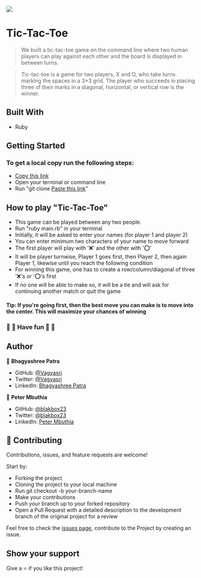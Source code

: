 ![](https://img.shields.io/badge/Microverse-blueviolet)

# Tic-Tac-Toe

> We built a tic-tac-toe game on the command line where two human players can play against each other and the board is displayed in between turns.

> Tic-tac-toe is a game for two players, X and O, who take turns marking the spaces in a 3×3 grid. The player who succeeds in placing three of their marks in a diagonal, horizontal, or vertical row is the winner. 

## Built With

- Ruby

## Getting Started

### To get a local copy run the following steps:

- [Copy this link](https://github.com/Vagyasri/Tic-Tac-Toe.git)
- Open your terminal or command line
- Run "git clone [Paste this link](https://github.com/Vagyasri/Tic-Tac-Toe.git)"

## How to play "Tic-Tac-Toe"

- This game can be played between any two people.
- Run "ruby main.rb" in your terminal
- Initially, it will be asked to enter your names (for player 1 and player 2)
- You can enter minimum two characters of your name to move forward
- The first player will play with '❌' and the other with '⭕️'
- It will be player turnwise, Player 1 goes first, then Player 2, then again Player 1, likewise until you reach the following condition
- For winning this game, one has to create a row/column/diagonal of three '❌'s or '⭕️'s first
- If no one will be able to make so, it will be a tie and will ask for continuing another match or quit the game

#### Tip: If you're going first, then the best move you can make is to move into the center. This will maximize your chances of winning

   ### 🎊 🎉 Have fun 🎊 🎉

## Author

👤 **Bhagyashree Patra**

- GitHub: [@Vagyasri](https://github.com/Vagyasri)
- Twitter: [@Vagyasri](https://twitter.com/Vagyasri)
- LinkedIn: [Bhagyashree Patra](https://www.linkedin.com/in/bhagyashree-patra-029bb059/)

👤 **Peter Mbuthia**

- GitHub: [@blakbox23](https://github.com/blakbox23)
- Twitter: [@blakbox23](https://twitter.com/blakbox23)
- LinkedIn: [Peter Mbuthia](https://www.linkedin.com/in/peter-mbuthia-b15791182/)

## 🤝 Contributing

Contributions, issues, and feature requests are welcome!

Start by:

- Forking the project
- Cloning the project to your local machine
- Run git checkout -b your-branch-name
- Make your contributions
- Push your branch up to your forked repository
- Open a Pull Request with a detailed description to the development branch of the original project for a review

Feel free to check the [issues page](https://github.com/Vagyasri/Tic-Tac-Toe/issues), contribute to the Project by creating an issue.


## Show your support

Give a ⭐️ if you like this project!
